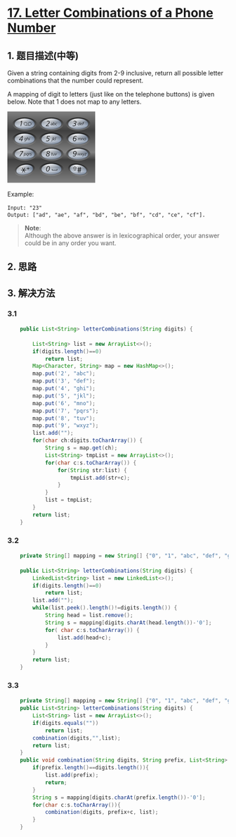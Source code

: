 # [17. Letter Combinations of a Phone Number](https://leetcode-cn.com/problems/letter-combinations-of-a-phone-number/)

## 1. 题目描述\(中等\)

Given a string containing digits from 2-9 inclusive, return all possible letter combinations that the number could represent.

A mapping of digit to letters \(just like on the telephone buttons\) is given below. Note that 1 does not map to any letters.

![](/assets/001-100/017-problem-1.png)

Example:

```
Input: "23"
Output: ["ad", "ae", "af", "bd", "be", "bf", "cd", "ce", "cf"].
```

> **Note**:  
> Although the above answer is in lexicographical order, your answer could be in any order you want.

## 2. 思路

## 3. 解决方法

### 3.1

```java
    public List<String> letterCombinations(String digits) {

        List<String> list = new ArrayList<>();
        if(digits.length()==0)
            return list;
        Map<Character, String> map = new HashMap<>();
        map.put('2', "abc");
        map.put('3', "def");
        map.put('4', "ghi");
        map.put('5', "jkl");
        map.put('6', "mno");
        map.put('7', "pqrs");
        map.put('8', "tuv");
        map.put('9', "wxyz");
        list.add("");
        for(char ch:digits.toCharArray()) {
            String s = map.get(ch);
            List<String> tmpList = new ArrayList<>();
            for(char c:s.toCharArray()) {
                for(String str:list) {
                    tmpList.add(str+c);
                }
            }
            list = tmpList;
        }
        return list;
    }
```

### 3.2

```java
    private String[] mapping = new String[] {"0", "1", "abc", "def", "ghi", "jkl", "mno", "pqrs", "tuv", "wxyz"};

    public List<String> letterCombinations(String digits) {
        LinkedList<String> list = new LinkedList<>();
        if(digits.length()==0)
            return list;
        list.add("");
        while(list.peek().length()!=digits.length()) {
            String head = list.remove();
            String s = mapping[digits.charAt(head.length())-'0'];
            for( char c:s.toCharArray()) {
                list.add(head+c);
            }
        }
        return list;
    }
```

### 3.3

```java
    private String[] mapping = new String[] {"0", "1", "abc", "def", "ghi", "jkl", "mno", "pqrs", "tuv", "wxyz"};
    public List<String> letterCombinations(String digits) {
        List<String> list = new ArrayList<>();
        if(digits.equals(""))
            return list;
        combination(digits,"",list);
        return list;
    }
    public void combination(String digits, String prefix, List<String> list) {
        if(prefix.length()==digits.length()){
            list.add(prefix);
            return;
        }
        String s = mapping[digits.charAt(prefix.length())-'0'];
        for(char c:s.toCharArray()){
            combination(digits, prefix+c, list);
        }
    }
```



